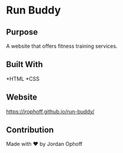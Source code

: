 # Run Buddy

## Purpose
A website that offers fitness training services.

## Built With
*HTML
*CSS

## Website
https://jrophoff.github.io/run-buddy/

## Contribution
Made with ❤️ by Jordan Ophoff
